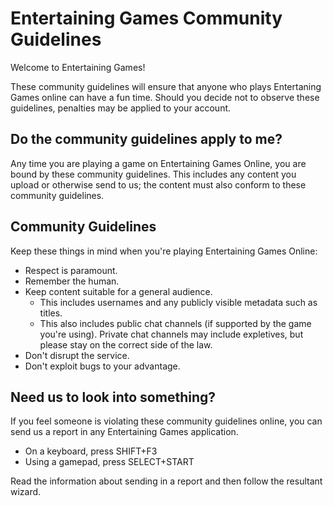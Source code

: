 # Entertaining Games Community Guidelines

Welcome to Entertaining Games!

These community guidelines will ensure that anyone who plays Entertaning Games online can have a fun time. Should you decide not to observe these guidelines, penalties may be applied to your account.

## Do the community guidelines apply to me?

Any time you are playing a game on Entertaining Games Online, you are bound by these community guidelines. This includes any content you upload or otherwise send to us; the content must also conform to these community guidelines.

## Community Guidelines

Keep these things in mind when you're playing Entertaining Games Online:
- Respect is paramount.
- Remember the human.
- Keep content suitable for a general audience.
    - This includes usernames and any publicly visible metadata such as titles.
    - This also includes public chat channels (if supported by the game you're using). Private chat channels may include expletives, but please stay on the correct side of the law.
- Don't disrupt the service.
- Don't exploit bugs to your advantage.

## Need us to look into something?

If you feel someone is violating these community guidelines online, you can send us a report in any Entertaining Games application.

- On a keyboard, press SHIFT+F3
- Using a gamepad, press SELECT+START

Read the information about sending in a report and then follow the resultant wizard.